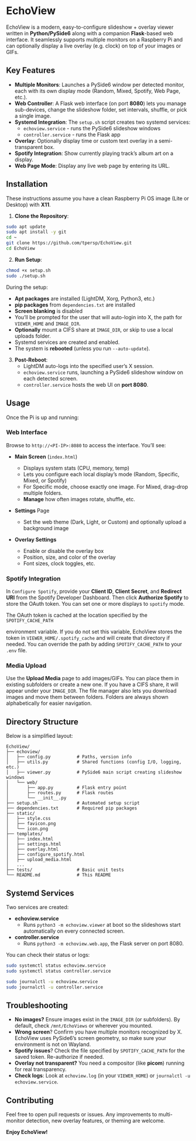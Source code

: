 # EchoView

EchoView is a modern, easy-to-configure slideshow + overlay viewer written in **Python/PySide6** along with a companion **Flask**-based web interface. It seamlessly supports multiple monitors on a Raspberry Pi and can optionally display a live overlay (e.g. clock) on top of your images or GIFs.

## Key Features

- **Multiple Monitors**: Launches a PySide6 window per detected monitor, each with its own display mode (Random, Mixed, Spotify, Web Page, etc.).
- **Web Controller**: A Flask web interface (on port **8080**) lets you manage sub-devices, change the slideshow folder, set intervals, shuffle, or pick a single image.
- **Systemd Integration**: The `setup.sh` script creates two systemd services:
  - `echoview.service` - runs the PySide6 slideshow windows
  - `controller.service` - runs the Flask app
- **Overlay**: Optionally display time or custom text overlay in a semi-transparent box.
- **Spotify Integration**: Show currently playing track’s album art on a display.
- **Web Page Mode**: Display any live web page by entering its URL.

## Installation

These instructions assume you have a clean Raspberry Pi OS image (Lite or Desktop) with **X11**.

1. **Clone the Repository**:

```bash
sudo apt update
sudo apt install -y git
cd ~
git clone https://github.com/tpersp/EchoView.git
cd EchoView
```

2. **Run Setup**:

```bash
chmod +x setup.sh
sudo ./setup.sh
```

During the setup:

- **Apt packages** are installed (LightDM, Xorg, Python3, etc.)
- **pip packages** from `dependencies.txt` are installed
- **Screen blanking** is disabled
- You’ll be prompted for the user that will auto-login into X, the path for `VIEWER_HOME` and `IMAGE_DIR`.
- **Optionally** mount a CIFS share at `IMAGE_DIR`, or skip to use a local uploads folder.
- Systemd services are created and enabled.
- The system is **rebooted** (unless you run `--auto-update`).

3. **Post-Reboot**:
   - LightDM auto-logs into the specified user’s X session.
   - `echoview.service` runs, launching a PySide6 slideshow window on each detected screen.
   - `controller.service` hosts the web UI on **port 8080**.

## Usage

Once the Pi is up and running:

### Web Interface

Browse to `http://<PI-IP>:8080` to access the interface. You’ll see:

- **Main Screen** (`index.html`)
  - Displays system stats (CPU, memory, temp)
  - Lets you configure each local display’s mode (Random, Specific, Mixed, or Spotify)
  - For Specific mode, choose exactly one image. For Mixed, drag-drop multiple folders.
  - **Manage** how often images rotate, shuffle, etc.

- **Settings** Page
  - Set the web theme (Dark, Light, or Custom) and optionally upload a background image

- **Overlay Settings**
  - Enable or disable the overlay box
  - Position, size, and color of the overlay
  - Font sizes, clock toggles, etc.

### Spotify Integration

In `Configure Spotify`, provide your **Client ID**, **Client Secret**, and **Redirect URI** from the Spotify Developer Dashboard. Then click **Authorize Spotify** to store the OAuth token. You can set one or more displays to `spotify` mode.

The OAuth token is cached at the location specified by the `SPOTIFY_CACHE_PATH`

environment variable. If you do not set this variable, EchoView stores the
token in `VIEWER_HOME/.spotify_cache` and will create that directory if needed.
You can override the path by adding `SPOTIFY_CACHE_PATH` to your `.env` file.

### Media Upload

Use the **Upload Media** page to add images/GIFs. You can place them in existing subfolders or create a new one. If you have a CIFS share, it will appear under your `IMAGE_DIR`.
The file manager also lets you download images and move them between folders. Folders are always shown alphabetically for easier navigation.


## Directory Structure

Below is a simplified layout:

```
EchoView/
├── echoview/
│   ├── config.py          # Paths, version info
│   ├── utils.py           # Shared functions (config I/O, logging, etc.)
│   ├── viewer.py          # PySide6 main script creating slideshow windows
│   └── web/
│       ├── app.py         # Flask entry point
│       ├── routes.py      # Flask routes
│       └── __init__.py
├── setup.sh               # Automated setup script
├── dependencies.txt       # Required pip packages
├── static/
│   ├── style.css
│   ├── favicon.png
│   └── icon.png
├── templates/
│   ├── index.html
│   ├── settings.html
│   ├── overlay.html
│   ├── configure_spotify.html
│   ├── upload_media.html
│   ...
├── tests/                 # Basic unit tests
└── README.md              # This README
```

## Systemd Services

Two services are created:

- **echoview.service**
  - Runs `python3 -m echoview.viewer` at boot so the slideshows start automatically on every connected screen.
- **controller.service**
  - Runs `python3 -m echoview.web.app`, the Flask server on port 8080.

You can check their status or logs:

```bash
sudo systemctl status echoview.service
sudo systemctl status controller.service

sudo journalctl -u echoview.service
sudo journalctl -u controller.service
```

## Troubleshooting

- **No images?** Ensure images exist in the `IMAGE_DIR` (or subfolders). By default, check `/mnt/EchoViews` or wherever you mounted.
- **Wrong screen**? Confirm you have multiple monitors recognized by X. EchoView uses PySide6’s screen geometry, so make sure your environment is not on Wayland.
- **Spotify issues**? Check the file specified by `SPOTIFY_CACHE_PATH` for the saved token. Re-authorize if needed.
- **Overlay not transparent?** You need a compositor (like **picom**) running for real transparency.
- **Check logs**: Look at `echoview.log` (in your `VIEWER_HOME`) or `journalctl -u echoview.service`.

## Contributing

Feel free to open pull requests or issues. Any improvements to multi-monitor detection, new overlay features, or theming are welcome.

**Enjoy EchoView!**

